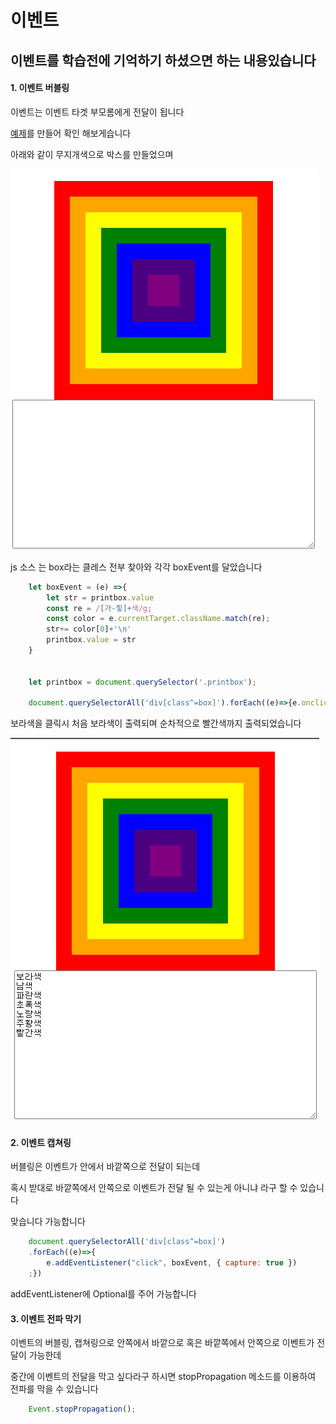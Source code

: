 # 이벤트 

## 이벤트를 학습전에 기억하기 하셨으면 하는 내용있습니다 

#### 1. 이벤트 버블링

이벤트는 이벤트 타겟 부모롬에게 전달이 됩니다 

[예제](appendix/event_Bubbling.html)를 만들어 확인 해보게습니다 

아래와 같이 무지개색으로 박스를 만들었으며 

<img src="./images/event_Bubbling_Test_1.png">

js 소스 는 box라는 클레스 전부 찾아와 각각 boxEvent를 달았습니다 


```js
    let boxEvent = (e) =>{
        let str = printbox.value
        const re = /[가-힣]+색/g;
        const color = e.currentTarget.className.match(re);
        str+= color[0]+'\n'
        printbox.value = str
    }


    let printbox = document.querySelector('.printbox'); 

    document.querySelectorAll('div[class^=box]').forEach((e)=>{e.onclick = boxEvent;})
```

보라색을 클릭시 처음 보라색이 출력되며 순차적으로 빨간색까지 출력되었습니다



<img src="./images/event_Bubbling_Test_2.png">

#### 2. 이벤트 캡쳐링

버블링은 이벤트가 안에서 바깥쪽으로 전달이 되는데 

혹시 받대로 바깥쪽에서 안쪽으로 이벤트가 전달 될 수 있는게 아니냐 라구 할 수 있습니다 

맞습니다 가능합니다 


```js
    document.querySelectorAll('div[class^=box]')
    .forEach((e)=>{
        e.addEventListener("click", boxEvent, { capture: true })
    ;})
```

addEventListener에 Optional를 주어 가능합니다 


#### 3. 이벤트 전파 막기

이벤트의 버블링, 캡쳐링으로 안쪽에서 바깥으로 혹은 바깥쪽에서 안쪽으로 이벤트가 전달이 가능한데 

중간에 이벤트의 전달을 막고 싶다라구 하시면 stopPropagation 메소드를 이용하여 전파를 막을 수 있습니다 

```js
    Event.stopPropagation();
```





